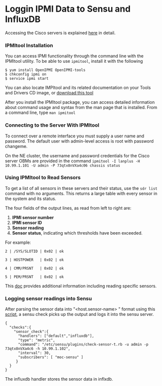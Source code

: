 # Loggin IPMI Data to Sensu and InfluxDB
Accessing the Cisco servers is explained [here](Cisco-UCS-C220.html) in detail.

### IPMItool Installation
You can access IPMI functionality through the command line with the IPMItool utility. To be able to use `ipmitool`, install it with the following
```
$ yum install OpenIPMI OpenIPMI-tools
$ chkconfig ipmi on
$ service ipmi start
```

You can also locate IMPItool and its related documentation on your Tools and Drivers CD image, or [download this tool](http://ipmitool.sourceforge.net/)

After you install the IPMItool package, you can access detailed information about command usage and syntax from the man page that is installed. From a command line, type `man ipmitool`

### Connecting to the Server With IPMItool
To connect over a remote interface you must supply a user name and password. The default user with admin-level access is root with password changeme. 

On the NE cluster, the username and password credentials for the Cisco server OBMs are provided in the command `ipmitool -I lanplus -H 10.99.1.101 -U admin -P 73qtx8nVXa4c06 chassis status`

### Using IPMItool to Read Sensors
To get a list of all sensors in these servers and their status, use the `sdr list` command with no arguments. This returns a large table with every sensor in the system and its status.

The four fields of the output lines, as read from left to right are:
1. **IPMI sensor number**
2. **IPMI sensor ID**
3. **Sensor reading**
4. **Sensor status**, indicating which thresholds have been exceeded.

For example:
```
2 | /SYS/SLOTID | 0x02 | ok

3 | HOSTPOWER   | 0x02 | ok

4 | CMM/PRSNT   | 0x02 | ok

5 | PEM/PRSNT   | 0x02 | ok
```
This [doc](https://docs.oracle.com/cd/E19464-01/820-6850-11/IPMItool.html) provides additional information including reading specific sensors.

### Logging sensor readings into Sensu
After parsing the sensor data into "<host.sensor-name>  <value>  <timestamp>" format using this [script](https://github.com/sensu/sensu-community-plugins/blob/master/plugins/ipmi/check-sensor.rb), a sensu check picks up the output and logs it into the sensu server.
```
{
  "checks":{
    "sensor_check":{
      "handlers": ["default","influxdb"],
      "type": "metric",
      "command": "/etc/sensu/plugins/check-sensor-t.rb -u admin -p 73qtx8nVXa4c6 -h 10.99.1.102",
      "interval": 30,
      "subscribers": [ "moc-sensu" ]
     }
  }
}
```

The influxdb handler stores the sensor data in inflxdb.


